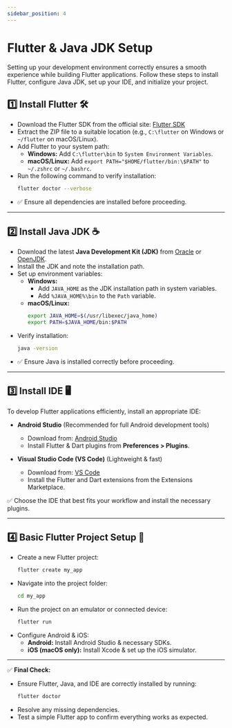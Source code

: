 ```yaml
---
sidebar_position: 4
---
```


# Flutter & Java JDK Setup

Setting up your development environment correctly ensures a smooth experience while building Flutter applications. Follow these steps to install Flutter, configure Java JDK, set up your IDE, and initialize your project.

## 1️⃣ Install Flutter 🛠️

- Download the Flutter SDK from the official site: [Flutter SDK](https://flutter.dev/docs/get-started/install)
- Extract the ZIP file to a suitable location (e.g., `C:\flutter` on Windows or `~/flutter` on macOS/Linux).
- Add Flutter to your system path:
  - **Windows:** Add `C:\flutter\bin` to `System Environment Variables`.
  - **macOS/Linux:** Add `export PATH="$HOME/flutter/bin:\$PATH"` to `~/.zshrc` or `~/.bashrc`.
- Run the following command to verify installation:
  ```sh
  flutter doctor --verbose
  ```
- ✅ Ensure all dependencies are installed before proceeding.

---

## 2️⃣ Install Java JDK ☕

- Download the latest **Java Development Kit (JDK)** from [Oracle](https://www.oracle.com/java/technologies/javase-downloads.html) or [OpenJDK](https://openjdk.org/).
- Install the JDK and note the installation path.
- Set up environment variables:
  - **Windows:**
    - Add `JAVA_HOME` as the JDK installation path in system variables.
    - Add `%JAVA_HOME%\bin` to the `Path` variable.
  - **macOS/Linux:**
    ```sh
    export JAVA_HOME=$(/usr/libexec/java_home)
    export PATH=$JAVA_HOME/bin:$PATH
    ```
- Verify installation:
  ```sh
  java -version
  ```
- ✅ Ensure Java is installed correctly before proceeding.

---

## 3️⃣ Install IDE 🖥️

To develop Flutter applications efficiently, install an appropriate IDE:

- **Android Studio** (Recommended for full Android development tools)

  - Download from: [Android Studio](https://developer.android.com/studio)
  - Install Flutter & Dart plugins from **Preferences > Plugins**.

- **Visual Studio Code (VS Code)** (Lightweight & fast)

  - Download from: [VS Code](https://code.visualstudio.com/)
  - Install the Flutter and Dart extensions from the Extensions Marketplace.
  
✅ Choose the IDE that best fits your workflow and install the necessary plugins.

---

## 4️⃣ Basic Flutter Project Setup 📂

- Create a new Flutter project:
  ```sh
  flutter create my_app
  ```
- Navigate into the project folder:
  ```sh
  cd my_app
  ```
- Run the project on an emulator or connected device:
  ```sh
  flutter run
  ```
- Configure Android & iOS:
  - **Android:** Install Android Studio & necessary SDKs.
  - **iOS (macOS only):** Install Xcode & set up the iOS simulator.

---

✅ **Final Check:**

- Ensure Flutter, Java, and IDE are correctly installed by running:
  ```sh
  flutter doctor
  ```
- Resolve any missing dependencies.
- Test a simple Flutter app to confirm everything works as expected.
